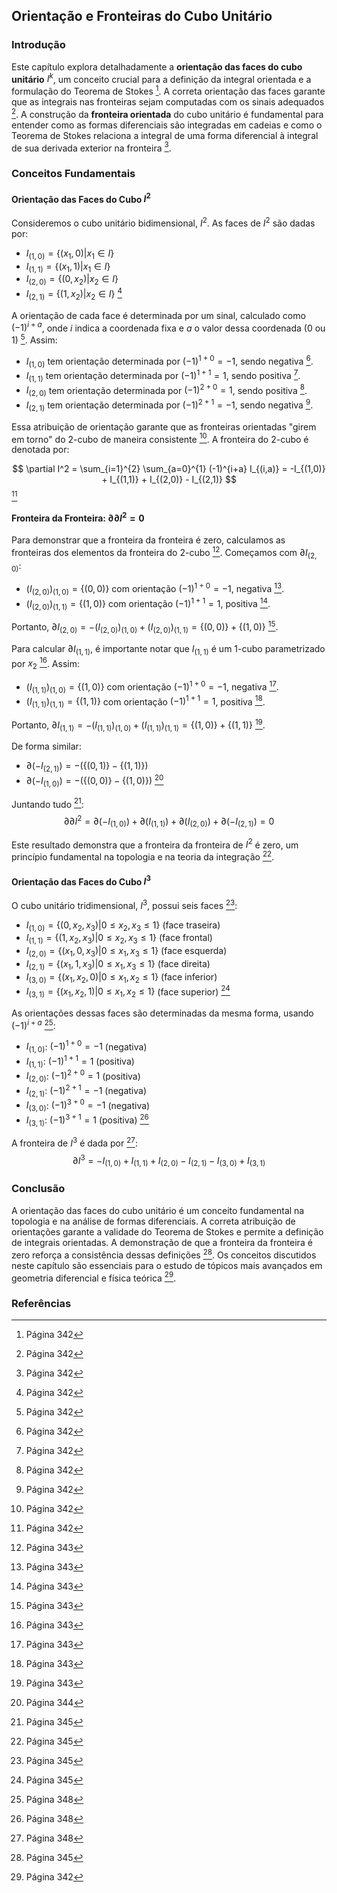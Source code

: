 ## Orientação e Fronteiras do Cubo Unitário

### Introdução
Este capítulo explora detalhadamente a **orientação das faces do cubo unitário** $I^k$, um conceito crucial para a definição da integral orientada e a formulação do Teorema de Stokes [^1]. A correta orientação das faces garante que as integrais nas fronteiras sejam computadas com os sinais adequados [^1]. A construção da **fronteira orientada** do cubo unitário é fundamental para entender como as formas diferenciais são integradas em cadeias e como o Teorema de Stokes relaciona a integral de uma forma diferencial à integral de sua derivada exterior na fronteira [^1].

### Conceitos Fundamentais

#### Orientação das Faces do Cubo $I^2$
Consideremos o cubo unitário bidimensional, $I^2$. As faces de $I^2$ são dadas por:
*   $I_{(1,0)} = \{(x_1, 0) | x_1 \in I\}$
*   $I_{(1,1)} = \{(x_1, 1) | x_1 \in I\}$
*   $I_{(2,0)} = \{(0, x_2) | x_2 \in I\}$
*   $I_{(2,1)} = \{(1, x_2) | x_2 \in I\}$ [^1]

A orientação de cada face é determinada por um sinal, calculado como $(-1)^{i+a}$, onde $i$ indica a coordenada fixa e $a$ o valor dessa coordenada (0 ou 1) [^1]. Assim:
*   $I_{(1,0)}$ tem orientação determinada por $(-1)^{1+0} = -1$, sendo negativa [^1].
*   $I_{(1,1)}$ tem orientação determinada por $(-1)^{1+1} = 1$, sendo positiva [^1].
*   $I_{(2,0)}$ tem orientação determinada por $(-1)^{2+0} = 1$, sendo positiva [^1].
*   $I_{(2,1)}$ tem orientação determinada por $(-1)^{2+1} = -1$, sendo negativa [^1].

Essa atribuição de orientação garante que as fronteiras orientadas "girem em torno" do 2-cubo de maneira consistente [^1]. A fronteira do 2-cubo é denotada por:

$$
\partial I^2 = \sum_{i=1}^{2} \sum_{a=0}^{1} (-1)^{i+a} I_{(i,a)} = -I_{(1,0)} + I_{(1,1)} + I_{(2,0)} - I_{(2,1)}
$$ [^1]

#### Fronteira da Fronteira: $\partial \partial I^2 = 0$
Para demonstrar que a fronteira da fronteira é zero, calculamos as fronteiras dos elementos da fronteira do 2-cubo [^2]. Começamos com $\partial I_{(2,0)}$:

*   $(I_{(2,0)})_{(1,0)} = \{(0,0)\}$ com orientação $(-1)^{1+0} = -1$, negativa [^2].
*   $(I_{(2,0)})_{(1,1)} = \{(1,0)\}$ com orientação $(-1)^{1+1} = 1$, positiva [^2].

Portanto, $\partial I_{(2,0)} = -(I_{(2,0)})_{(1,0)} + (I_{(2,0)})_{(1,1)} = \{(0,0)\} + \{(1,0)\}$ [^2].

Para calcular $\partial I_{(1,1)}$, é importante notar que $I_{(1,1)}$ é um 1-cubo parametrizado por $x_2$ [^2]. Assim:

*   $(I_{(1,1)})_{(1,0)} = \{(1,0)\}$ com orientação $(-1)^{1+0} = -1$, negativa [^2].
*   $(I_{(1,1)})_{(1,1)} = \{(1,1)\}$ com orientação $(-1)^{1+1} = 1$, positiva [^2].

Portanto, $\partial I_{(1,1)} = -(I_{(1,1)})_{(1,0)} + (I_{(1,1)})_{(1,1)} = \{(1,0)\} + \{(1,1)\}$ [^2].

De forma similar:
*   $\partial (-I_{(2,1)}) = -(\{(0,1)\} - \{(1,1)\})$
*   $\partial (-I_{(1,0)}) = -(\{(0,0)\} - \{(1,0)\})$ [^3]

Juntando tudo [^4]:
$$
\partial \partial I^2 = \partial (-I_{(1,0)}) + \partial (I_{(1,1)}) + \partial (I_{(2,0)}) + \partial (-I_{(2,1)}) = 0
$$

Este resultado demonstra que a fronteira da fronteira de $I^2$ é zero, um princípio fundamental na topologia e na teoria da integração [^4].

#### Orientação das Faces do Cubo $I^3$

O cubo unitário tridimensional, $I^3$, possui seis faces [^4]:

*   $I_{(1,0)} = \{(0, x_2, x_3) | 0 \leq x_2, x_3 \leq 1 \}$ (face traseira)
*   $I_{(1,1)} = \{(1, x_2, x_3) | 0 \leq x_2, x_3 \leq 1 \}$ (face frontal)
*   $I_{(2,0)} = \{(x_1, 0, x_3) | 0 \leq x_1, x_3 \leq 1 \}$ (face esquerda)
*   $I_{(2,1)} = \{(x_1, 1, x_3) | 0 \leq x_1, x_3 \leq 1 \}$ (face direita)
*   $I_{(3,0)} = \{(x_1, x_2, 0) | 0 \leq x_1, x_2 \leq 1 \}$ (face inferior)
*   $I_{(3,1)} = \{(x_1, x_2, 1) | 0 \leq x_1, x_2 \leq 1 \}$ (face superior) [^4]

As orientações dessas faces são determinadas da mesma forma, usando $(-1)^{i+a}$ [^7]:
*   $I_{(1,0)}$: $(-1)^{1+0} = -1$ (negativa)
*   $I_{(1,1)}$: $(-1)^{1+1} = 1$ (positiva)
*   $I_{(2,0)}$: $(-1)^{2+0} = 1$ (positiva)
*   $I_{(2,1)}$: $(-1)^{2+1} = -1$ (negativa)
*   $I_{(3,0)}$: $(-1)^{3+0} = -1$ (negativa)
*   $I_{(3,1)}$: $(-1)^{3+1} = 1$ (positiva) [^7]

A fronteira de $I^3$ é dada por [^7]:
$$
\partial I^3 = -I_{(1,0)} + I_{(1,1)} + I_{(2,0)} - I_{(2,1)} - I_{(3,0)} + I_{(3,1)}
$$

### Conclusão

A orientação das faces do cubo unitário é um conceito fundamental na topologia e na análise de formas diferenciais. A correta atribuição de orientações garante a validade do Teorema de Stokes e permite a definição de integrais orientadas. A demonstração de que a fronteira da fronteira é zero reforça a consistência dessas definições [^4]. Os conceitos discutidos neste capítulo são essenciais para o estudo de tópicos mais avançados em geometria diferencial e física teórica [^1].

### Referências
[^1]: Página 342
[^2]: Página 343
[^3]: Página 344
[^4]: Página 345
[^5]: Página 346
[^6]: Página 347
[^7]: Página 348
[^8]: Página 349
[^9]: Página 350
[^10]: Página 351
[^11]: Página 352
[^12]: Página 353
[^13]: Página 354
[^14]: Página 355
[^15]: Página 356
[^16]: Página 357
[^17]: Página 358
[^18]: Página 359
[^19]: Página 360
[^20]: Página 361
[^21]: Página 362
[^22]: Página 363
[^23]: Página 364
[^24]: Página 365
[^25]: Página 366
[^26]: Página 367
[^27]: Página 368
[^28]: Página 369
[^29]: Página 370
[^30]: Página 371
[^31]: Página 372
[^32]: Página 373
[^33]: Página 374
[^34]: Página 375
<!-- END -->